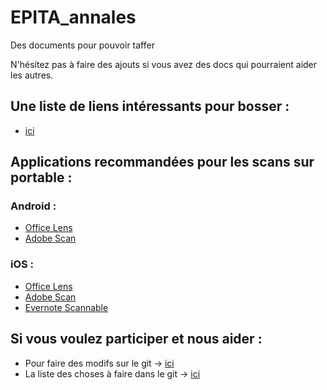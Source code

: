 # EPITA_annales
Des documents pour pouvoir taffer

N'hésitez pas à faire des ajouts si vous avez des docs qui pourraient aider les autres.

## Une liste de liens intéressants pour bosser :
* [ici](LiensUtiles.md)

## Applications recommandées pour les scans sur portable :
### Android :
* [Office Lens](https://play.google.com/store/apps/details?id=com.microsoft.office.officelens)
* [Adobe Scan](https://play.google.com/store/apps/details?id=com.adobe.scan.android)

### iOS :
* [Office Lens](https://itunes.apple.com/fr/app/office-lens/id975925059)
* [Adobe Scan](https://itunes.apple.com/fr/app/adobe-scan/id1199564834)
* [Evernote Scannable](https://itunes.apple.com/fr/app/evernote-scannable/id883338188)

## Si vous voulez participer et nous aider :

* Pour faire des modifs sur le git -> [ici](Participer.md)
* La liste des choses à faire dans le git -> [ici](TODO.md)
